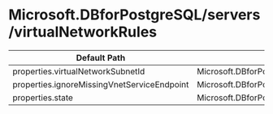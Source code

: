 # Microsoft.DBforPostgreSQL/servers/virtualNetworkRules

| Default Path | Alias |
|---|---|
| properties.virtualNetworkSubnetId | Microsoft.DBforPostgreSQL/servers/virtualNetworkRules/virtualNetworkSubnetId |
| properties.ignoreMissingVnetServiceEndpoint | Microsoft.DBforPostgreSQL/servers/virtualNetworkRules/ignoreMissingVnetServiceEndpoint |
| properties.state | Microsoft.DBforPostgreSQL/servers/virtualNetworkRules/state |

